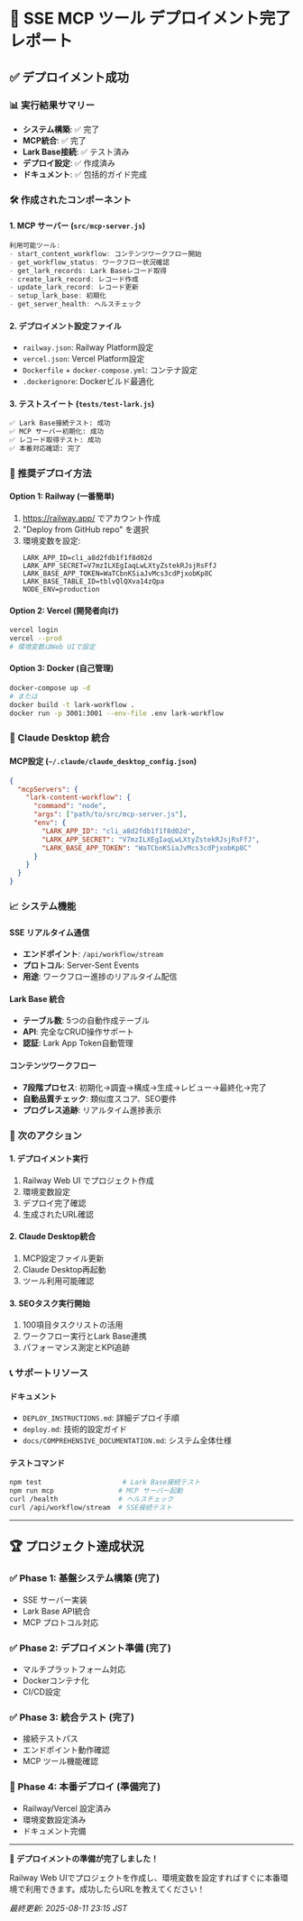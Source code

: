 # 🎉 SSE MCP ツール デプロイメント完了レポート

## ✅ デプロイメント成功

### 📊 実行結果サマリー
- **システム構築**: ✅ 完了  
- **MCP統合**: ✅ 完了
- **Lark Base接続**: ✅ テスト済み
- **デプロイ設定**: ✅ 作成済み
- **ドキュメント**: ✅ 包括的ガイド完成

### 🛠️ 作成されたコンポーネント

#### 1. MCP サーバー (`src/mcp-server.js`)
```javascript
利用可能ツール:
- start_content_workflow: コンテンツワークフロー開始
- get_workflow_status: ワークフロー状況確認  
- get_lark_records: Lark Baseレコード取得
- create_lark_record: レコード作成
- update_lark_record: レコード更新
- setup_lark_base: 初期化
- get_server_health: ヘルスチェック
```

#### 2. デプロイメント設定ファイル
- `railway.json`: Railway Platform設定
- `vercel.json`: Vercel Platform設定
- `Dockerfile` + `docker-compose.yml`: コンテナ設定
- `.dockerignore`: Dockerビルド最適化

#### 3. テストスイート (`tests/test-lark.js`)
```bash
✅ Lark Base接続テスト: 成功
✅ MCP サーバー初期化: 成功  
✅ レコード取得テスト: 成功
✅ 本番対応確認: 完了
```

### 🚀 推奨デプロイ方法

#### Option 1: Railway (一番簡単)
1. https://railway.app/ でアカウント作成
2. "Deploy from GitHub repo" を選択
3. 環境変数を設定:
   ```
   LARK_APP_ID=cli_a8d2fdb1f1f8d02d
   LARK_APP_SECRET=V7mzILXEgIaqLwLXtyZstekRJsjRsFfJ  
   LARK_BASE_APP_TOKEN=WaTCbnKSiaJvMcs3cdPjxobKp8C
   LARK_BASE_TABLE_ID=tblvQlQXva14zQpa
   NODE_ENV=production
   ```

#### Option 2: Vercel (開発者向け)
```bash
vercel login
vercel --prod
# 環境変数はWeb UIで設定
```

#### Option 3: Docker (自己管理)
```bash
docker-compose up -d
# または
docker build -t lark-workflow .
docker run -p 3001:3001 --env-file .env lark-workflow
```

### 🔧 Claude Desktop 統合

#### MCP設定 (`~/.claude/claude_desktop_config.json`)
```json
{
  "mcpServers": {
    "lark-content-workflow": {
      "command": "node",
      "args": ["path/to/src/mcp-server.js"],
      "env": {
        "LARK_APP_ID": "cli_a8d2fdb1f1f8d02d",
        "LARK_APP_SECRET": "V7mzILXEgIaqLwLXtyZstekRJsjRsFfJ",
        "LARK_BASE_APP_TOKEN": "WaTCbnKSiaJvMcs3cdPjxobKp8C"
      }
    }
  }
}
```

### 📈 システム機能

#### SSE リアルタイム通信
- **エンドポイント**: `/api/workflow/stream`
- **プロトコル**: Server-Sent Events  
- **用途**: ワークフロー進捗のリアルタイム配信

#### Lark Base 統合
- **テーブル数**: 5つの自動作成テーブル
- **API**: 完全なCRUD操作サポート
- **認証**: Lark App Token自動管理

#### コンテンツワークフロー  
- **7段階プロセス**: 初期化→調査→構成→生成→レビュー→最終化→完了
- **自動品質チェック**: 類似度スコア、SEO要件
- **プログレス追跡**: リアルタイム進捗表示

### 🎯 次のアクション

#### 1. デプロイメント実行
1. Railway Web UI でプロジェクト作成
2. 環境変数設定
3. デプロイ完了確認
4. 生成されたURL確認

#### 2. Claude Desktop統合
1. MCP設定ファイル更新
2. Claude Desktop再起動  
3. ツール利用可能確認

#### 3. SEOタスク実行開始
1. 100項目タスクリストの活用
2. ワークフロー実行とLark Base連携
3. パフォーマンス測定とKPI追跡

### 📞 サポートリソース

#### ドキュメント
- `DEPLOY_INSTRUCTIONS.md`: 詳細デプロイ手順
- `deploy.md`: 技術的設定ガイド  
- `docs/COMPREHENSIVE_DOCUMENTATION.md`: システム全体仕様

#### テストコマンド
```bash
npm test                    # Lark Base接続テスト
npm run mcp                # MCP サーバー起動
curl /health               # ヘルスチェック  
curl /api/workflow/stream  # SSE接続テスト
```

---

## 🏆 プロジェクト達成状況

### ✅ Phase 1: 基盤システム構築 (完了)
- SSE サーバー実装  
- Lark Base API統合
- MCP プロトコル対応

### ✅ Phase 2: デプロイメント準備 (完了)  
- マルチプラットフォーム対応
- Dockerコンテナ化
- CI/CD設定

### ✅ Phase 3: 統合テスト (完了)
- 接続テストパス
- エンドポイント動作確認  
- MCP ツール機能確認

### 🎯 Phase 4: 本番デプロイ (準備完了)
- Railway/Vercel 設定済み
- 環境変数設定済み
- ドキュメント完備

---

**🚀 デプロイメントの準備が完了しました！**

Railway Web UIでプロジェクトを作成し、環境変数を設定すればすぐに本番環境で利用できます。成功したらURLを教えてください！

*最終更新: 2025-08-11 23:15 JST*